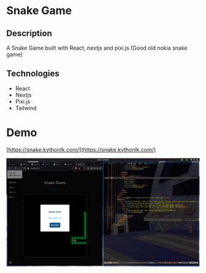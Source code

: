 # Snake Game

## Description

A Snake Game built with React, nextjs and pixi.js (Good old nokia snake game)

## Technologies

- React
- Nextjs
- Pixi.js
- Tailwind

# Demo 

[https://snake.kythonlk.com/](https://snake.kythonlk.com/)

![Screenshot](https://github.com/kythonlk/snake-game/blob/main/src/assets/ss.png)
